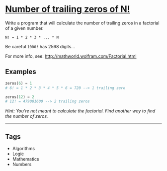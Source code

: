 # [Number of trailing zeros of N!](https://www.codewars.com/kata/52f787eb172a8b4ae1000a34)

Write a program that will calculate the number of trailing zeros in a factorial of a given number.

`N! = 1 * 2 * 3 * ... * N`

Be careful `1000!` has 2568 digits...

For more info, see: http://mathworld.wolfram.com/Factorial.html

## Examples

```python
zeros(6) = 1
# 6! = 1 * 2 * 3 * 4 * 5 * 6 = 720 --> 1 trailing zero

zeros(12) = 2
# 12! = 479001600 --> 2 trailing zeros
```

_Hint: You're not meant to calculate the factorial. Find another way to find the number of zeros._

---

## Tags

- Algorithms
- Logic
- Mathematics
- Numbers
